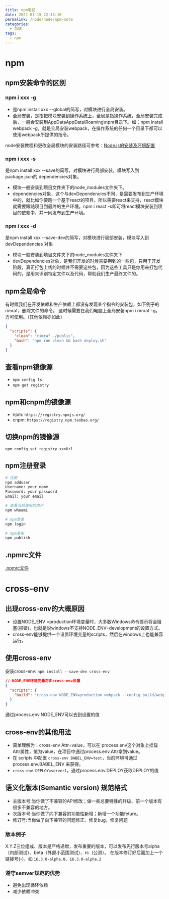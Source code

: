 ```yaml
---
title: npm笔记
date: 2021-03-15 22:13:16
permalink: /node/node/npm-note
categories:
  - 后端
tags:
  - npm
---
```

# npm

## npm安装命令的区别

### npm i xxx -g

- 是npm install xxx --global的简写，对模块进行全局安装。
- 全局安装，是指把模块安装到操作系统上，全局是指操作系统，全局安装完成后，一般会安装到AppDataAppData\Roaming\npm目录下。如：npm install webpack -g，就是全局安装webpack，在操作系统的任何一个目录下都可以使用webpack所提供的指令。

node安装教程和更改全局模块的安装路径可参考：[Node.js的安装及环境配置](https://blog.csdn.net/weixin_42881768/article/details/105028164)

### npm i xxx -s

是npm install xxx --save的简写，对模块进行局部安装，模块写入到package.json的 dependencies对象。

- 模块一般安装到项目文件夹下的node_modules文件夹下。
- dependencies对象，这个与devDependencies不同，是需要发布到生产环境中的，就比如你要跑一个基于react的项目，所以需要react来支持，react模块就需要跟随项目到最终的生产环境。npm i react -s即可将react模块安装到项目的依赖中，并一同发布到生产环境。

### npm i xxx -d

是npm install xxx --save-dev的简写，对模块进行局部安装，模块写入到 devDependencies 对象

- 模块一般安装到项目文件夹下的node_modules文件夹下
- devDependencies对象，是我们开发的时候需要用到的一些包，只用于开发阶段，真正打包上线的时候并不需要这些包，因为这些工具只是你用来打包代码的，是用来识别特定文件以及代码，帮助我们生产最终文件的。

## npm全局命令

有时候我们在开发依赖和生产依赖上都没有发现某个指令的安装包，如下例子的rimraf，删除文件的命令。
这时候需要在我们电脑上全局安装npm i rimraf -g，方可使用。（其他依赖亦如此）

```json
{
  "scripts": {
    "clean": "rimraf ./public",
    "bash": "npm run clean && bash deploy.sh"
  }
}
```

## 查看npm镜像源

- `npm config ls`
- `npm get registry`

## npm和cnpm的镜像源

- npm: `https://registry.npmjs.org/`
- cnpm: `https://registry.npm.taobao.org/`

## 切换npm的镜像源

`npm config set registry xxxUrl`

## npm注册登录
```bash
# 注册
npm adduser
Username: your name
Password: your password
Email: your email

# 查看当前使用的用户
npm whoami

# npm登录
npm login

# npm发布
npm publish
```


## .npmrc文件
[.npmrc文件](https://juejin.cn/post/6983522411647860766)


# cross-env

## 出现cross-env的大概原因

- 设置NODE_ENV =production环境变量时，大多数Windows命令提示将会阻塞(报错)，也就是说windows不支持NODE_ENV=development的设置方式。
- cross-env能够提供一个设置环境变量的scripts，然后在windows上也能兼容运行。

## 使用cross-env

安装cross-env: `npm install --save-dev cross-env`

```json
// NODE_ENV环境变量将由cross-env设置
{
  "scripts": {
    "build": "cross-env NODE_ENV=production webpack --config build/webpack.config.js"
  }
}
```

通过process.env.NODE_ENV可以去到设置的值

## cross-env的其他用法

- 简单理解为：cross-env Attr=value，可以在 process.env这个对象上挂载Attr属性，值为value，在项目中通过process.env.Attr拿到value。
- 在 scripts 中配置 `cross-env BABEL_ENV=test`，当前环境可通过 process.env.BABEL_ENV 来获得。
- `cross-env DEPLOY=server1`，通过process.env.DEPLOY获取DEPLOY的值

## 语义化版本(Semantic version) 规范格式

- 主版本号:当你做了不兼容的API修改；做一些总要特性的升级、前一个版本有很多不兼容的地方。
- 次版本号:当你做了向下兼容的功能性新增；新增一个功能feture。
- 修订号:当你做了向下兼容的问题修正。修复bug，修复问题

### 版本例子

X.Y.Z三位组成、版本是严格递增，发布重要的版本，可以发布先行版本号alpha（内部测试）、beta（外部小范围测试）、rc（公测）。
在版本修订好后面加上一个链接号(-)，如 `16.3.0-alpha.0`、`16.3.0-alpha.2`

### 遵守semver规范的优势

- 避免出现循环依赖
- 减少依赖冲突
